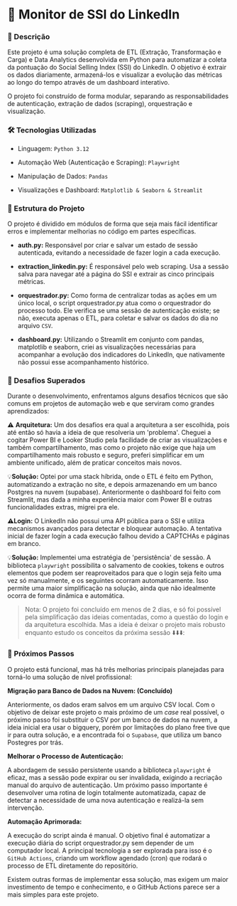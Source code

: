 # 🤖 Monitor de SSI do LinkedIn

### 📄 Descrição

Este projeto é uma solução completa de ETL (Extração, Transformação e Carga) e Data Analytics desenvolvida em Python para automatizar a coleta da pontuação do Social Selling Index (SSI) do LinkedIn. O objetivo é extrair os dados diariamente, armazená-los e visualizar a evolução das métricas ao longo do tempo através de um dashboard interativo.

O projeto foi construído de forma modular, separando as responsabilidades de autenticação, extração de dados (scraping), orquestração e visualização.

### 🛠️ Tecnologias Utilizadas

- Linguagem: `Python 3.12`

- Automação Web (Autenticação e Scraping): `Playwright`

- Manipulação de Dados: `Pandas`

- Visualizações e Dashboard: `Matplotlib & Seaborn & Streamlit`


### 📂 Estrutura do Projeto

O projeto é dividido em módulos de forma que seja mais fácil identificar erros e implementar melhorias no código em partes específicas.

- **auth.py:** Responsável por criar e salvar um estado de sessão autenticada, evitando a necessidade de fazer login a cada execução.

- **extraction_linkedin.py:** É responsável pelo web scraping. Usa a sessão salva para navegar até a página do SSI e extrair as cinco principais métricas.

- **orquestrador.py:** Como forma de centralizar todas as ações em um único local, o script orquestrador.py atua como o orquestrador do processo todo. Ele verifica se uma sessão de autenticação existe; se não, executa apenas o ETL, para coletar e salvar os dados do dia no arquivo `CSV`.

- **dashboard.py:** Utilizando o Streamlit em conjunto com pandas, matplotlib e seaborn, criei as visualizações necessárias para acompanhar a evolução dos indicadores do LinkedIn, que nativamente não possui esse acompanhamento histórico.

### 🎯 Desafios Superados

Durante o desenvolvimento, enfrentamos alguns desafios técnicos que são comuns em projetos de automação web e que serviram como grandes aprendizados:

⚠️ **Arquitetura:** Um dos desafios era qual a arquitetura a ser escolhida, pois até então só havia a ideia de que resolveria um 'problema'.
Cheguei a cogitar Power BI e Looker Studio pela facilidade de criar as visualizações e também compartilhamento, mas como o projeto não exige que haja um compartilhamento mais robusto e seguro, preferi simplificar em um ambiente unificado, além de praticar conceitos mais novos.

💡**Solução:** Optei por uma stack híbrida, onde o ETL é feito em Python, automatizando a extração no site, e depois armazenando em um banco Postgres na nuvem (supabase). Anteriormente o dashboard foi feito com Streamlit, mas dada a minha experiência maior com Power BI e outras funcionalidades extras, migrei pra ele.


⚠️**Login:** O LinkedIn não possui uma API pública para o SSI e utiliza mecanismos avançados para detectar e bloquear automação. A tentativa inicial de fazer login a cada execução falhou devido a CAPTCHAs e páginas em branco.

💡**Solução:** Implementei uma estratégia de 'persistência' de sessão. A biblioteca `playwright` possibilita o salvamento de cookies, tokens e outros elementos que podem ser reaproveitados para que o login seja feito uma vez só manualmente, e os seguintes ocorram automaticamente. Isso permite uma maior simplificação na solução, ainda que não idealmente ocorra de forma dinâmica e automática.

> Nota: O projeto foi concluído em menos de 2 dias, e só foi possível pela simplificação das ideias comentadas, como a questão do login e da arquitetura escolhida. Mas a ideia é deixar o projeto mais robusto enquanto estudo os conceitos da próxima sessão ⬇️⬇️⬇️:

### 🚀 Próximos Passos

O projeto está funcional, mas há três melhorias principais planejadas para torná-lo uma solução de nível profissional:

**Migração para Banco de Dados na Nuvem: (Concluído)**

Anteriormente, os dados eram salvos em um arquivo CSV local. Com o objetivo de deixar este projeto o mais próximo de um _case_ real possível, o próximo passo foi substituir o CSV por um banco de dados na nuvem, a ideia inicial era usar o bigquery, porém por limitações do plano free tive que ir para outra solução, e a encontrada foi o `Supabase`, que utiliza um banco Postegres por trás.

**Melhorar o Processo de Autenticação:**

A abordagem de sessão persistente usando a biblioteca `playwright` é eficaz, mas a sessão pode expirar ou ser invalidada, exigindo a recriação manual do arquivo de autenticação. Um próximo passo importante é desenvolver uma rotina de login totalmente automatizada, capaz de detectar a necessidade de uma nova autenticação e realizá-la sem intervenção.


**Automação Aprimorada:**

A execução do script ainda é manual. O objetivo final é automatizar a execução diária do script orquestrador.py sem depender de um computador local. A principal tecnologia a ser explorada para isso é o `GitHub Actions`, criando um workflow agendado (cron) que rodará o processo de ETL diretamente do repositório.

Existem outras formas de implementar essa solução, mas exigem um maior investimento de tempo e conhecimento, e o GitHub Actions parece ser a mais simples para este projeto.


